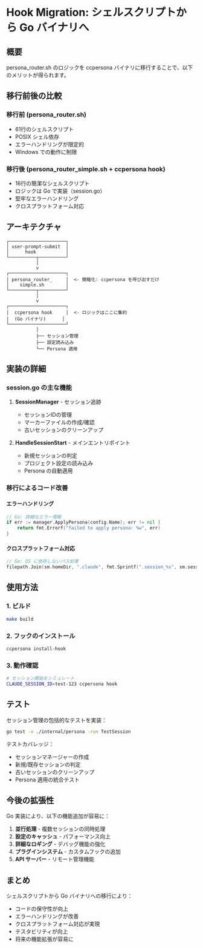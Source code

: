 # Hook Migration: シェルスクリプトから Go バイナリへ

## 概要

persona_router.sh のロジックを ccpersona バイナリに移行することで、以下のメリットが得られます。

## 移行前後の比較

### 移行前 (persona_router.sh)
- 61行のシェルスクリプト
- POSIX シェル依存
- エラーハンドリングが限定的
- Windows での動作に制限

### 移行後 (persona_router_simple.sh + ccpersona hook)
- 16行の簡潔なシェルスクリプト
- ロジックは Go で実装（session.go）
- 堅牢なエラーハンドリング
- クロスプラットフォーム対応

## アーキテクチャ

```
┌─────────────────────┐
│ user-prompt-submit  │
│      hook           │
└──────────┬──────────┘
           │
           v
┌─────────────────────┐
│ persona_router_     │  <- 簡略化: ccpersona を呼び出すだけ
│    simple.sh        │
└──────────┬──────────┘
           │
           v
┌─────────────────────┐
│  ccpersona hook     │  <- ロジックはここに集約
│  (Go バイナリ)      │
└─────────────────────┘
           │
           ├── セッション管理
           ├── 設定読み込み
           └── Persona 適用
```

## 実装の詳細

### session.go の主な機能

1. **SessionManager** - セッション追跡
   - セッションIDの管理
   - マーカーファイルの作成/確認
   - 古いセッションのクリーンアップ

2. **HandleSessionStart** - メインエントリポイント
   - 新規セッションの判定
   - プロジェクト設定の読み込み
   - Persona の自動適用

### 移行によるコード改善

#### エラーハンドリング
```go
// Go: 詳細なエラー情報
if err := manager.ApplyPersona(config.Name); err != nil {
    return fmt.Errorf("failed to apply persona: %w", err)
}
```

#### クロスプラットフォーム対応
```go
// Go: OS に依存しないパス処理
filepath.Join(sm.homeDir, ".claude", fmt.Sprintf(".session_%s", sm.sessionID))
```

## 使用方法

### 1. ビルド
```bash
make build
```

### 2. フックのインストール
```bash
ccpersona install-hook
```

### 3. 動作確認
```bash
# セッション開始をシミュレート
CLAUDE_SESSION_ID=test-123 ccpersona hook
```

## テスト

セッション管理の包括的なテストを実装：

```bash
go test -v ./internal/persona -run TestSession
```

テストカバレッジ：
- セッションマネージャーの作成
- 新規/既存セッションの判定
- 古いセッションのクリーンアップ
- Persona 適用の統合テスト

## 今後の拡張性

Go 実装により、以下の機能追加が容易に：

1. **並行処理** - 複数セッションの同時処理
2. **設定のキャッシュ** - パフォーマンス向上
3. **詳細なロギング** - デバッグ機能の強化
4. **プラグインシステム** - カスタムフックの追加
5. **API サーバー** - リモート管理機能

## まとめ

シェルスクリプトから Go バイナリへの移行により：
- コードの保守性が向上
- エラーハンドリングが改善
- クロスプラットフォーム対応が実現
- テスタビリティが向上
- 将来の機能拡張が容易に